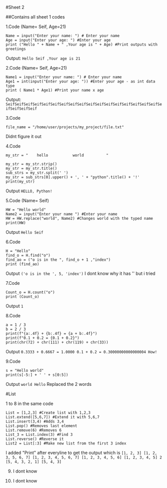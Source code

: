 #Sheet 2

##Contains all sheet 1 codes

1.Code (Name= Seif, Age=21)
~~~
Name = input("Enter your name: ") # Enter your name
Age = input("Enter your age: ") #Enter your age 
print ("Hello " + Name + " ,Your age is " + Age) #Print outputs with greetings
~~~
Output: `Hello Seif ,Your age is 21`


2.Code (Name= Seif, Age=21)
~~~
Name1 = input("Enter your name: ") # Enter your name
Age1 = int(input("Enter your age: ")) #Enter your age - as int data type
print ( Name1 * Age1) #Print your name x age
~~~
Output: `SeifSeifSeifSeifSeifSeifSeifSeifSeifSeifSeifSeifSeifSeifSeifSeifSeifSeifSeifSeifSeif`


3.Code
~~~
file_name = "/home/user/projects/my_project/file.txt"
~~~
Didnt figure it out


4.Code
~~~
my_str = "    hello           world          "

my_str = my_str.strip()
my_str = my_str.title()
sub_strs = my_str.split(' ')
my_str = sub_strs[0].upper() + ', ' + "python".title() + '!'
print(my_str)
~~~
Output `HELLO, Python!`


5.Code (Name= Seif)
~~~
HW = "Hello world"
Name2 = input("Enter your name ") #Enter your name
HW = HW.replace("world", Name2) #Changes world with the typed name
print(HW)
~~~
Output `Hello Seif`


6.Code
~~~
H = "Hello"
find_o = H.find("o")
find_ao = ("o is in the ", find_o + 1 ,"index")
print (find_ao)
~~~
Output `('o is in the ', 5, 'index')`  I dont know why it has '' but i tried


7.Code 
~~~
Count_o = H.count("o")
print (Count_o)
~~~
Output `1`


8.Code
~~~
a = 1 / 3
b = 2 / 3
print(f"{a:.4f} + {b:.4f} = {a + b:.4f}")
print(f"0.1 + 0.2 = {0.1 + 0.2}")
print(chr(72) + chr(111) + chr(119) + chr(33))
~~~
Output `0.3333 + 0.6667 = 1.0000
0.1 + 0.2 = 0.30000000000000004
How!`


9.Code
~~~
s = "Hello world"
print(s[-5:] + ' ' + s[0:5])
~~~
Output `world Hello` Replaced the 2 words

#List

1 to 8 in the same code
~~~
List = [1,2,3] #Create list with 1,2,3
List.extend([5,6,7]) #Extend it with 5,6,7
List.insert(3,4) #Adds 3,4
List.pop() #Removes last element
List.remove(6) #Removes 6
List_3 = List.index(3) #Find 3
List.reverse() #Reverse it
List2 = List[:3] #Make new list from the first 3 index
~~~
I added "Print" after everyline to get the output which is 
`[1, 2, 3]
[1, 2, 3, 5, 6, 7]
[1, 2, 3, 4, 5, 6, 7]
[1, 2, 3, 4, 5, 6]
[1, 2, 3, 4, 5]
2
[5, 4, 3, 2, 1]
[5, 4, 3]`

9. I dont know

10. I dont know
